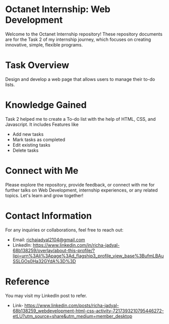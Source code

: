 # Octanet Internship: Web Development
Welcome to the Octanet Internship repository! These repository documents are for the Task 2 of my internship journey, which focuses on creating innovative, simple, flexible programs.

# Task Overview
Design and develop a web page that allows users to manage their to-do lists.

# Knowledge Gained
Task 2 helped me to create a To-do list with the help of HTML, CSS, and Javascript. It includes Features like 
* Add new tasks
* Mark tasks as completed
* Edit existing tasks
* Delete tasks 

# Connect with Me
Please explore the repository, provide feedback, or connect with me for further talks on Web Development, internship experiences, or any related topics. Let's learn and grow together!

# Contact Information
For any inquiries or collaborations, feel free to reach out:
* Email: richajadyal2104@gmail.com
* LinkedIn: https://www.linkedin.com/in/richa-jadyal-68b138259/overlay/about-this-profile/?lipi=urn%3Ali%3Apage%3Ad_flagship3_profile_view_base%3BufmLBAuSSLGOs0Ha32GYdA%3D%3D
  
# Reference
You may visit my LinkedIn post to refer.
* Link- https://www.linkedin.com/posts/richa-jadyal-68b138259_webdevelopment-html-css-activity-7217393210795446272-etLU?utm_source=share&utm_medium=member_desktop

